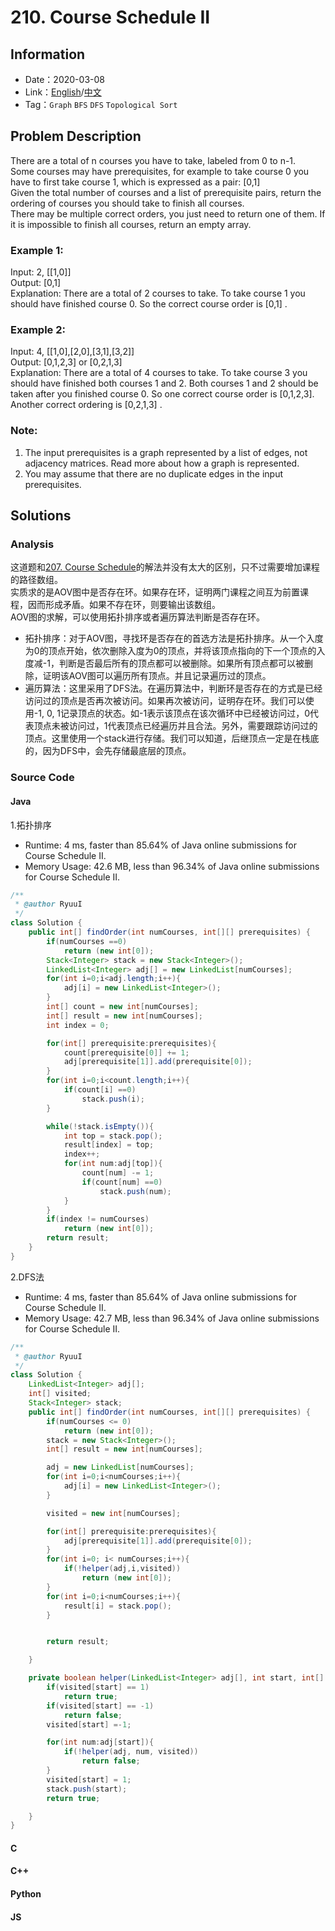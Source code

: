 # 210. Course Schedule II
## Information
* Date：2020-03-08
* Link：[English](https://leetcode.com/problems/course-schedule-ii/)/[中文](https://leetcode-cn.com/problems/course-schedule-ii/)
* Tag：`Graph` `BFS` `DFS` `Topological Sort`

## Problem Description
There are a total of n courses you have to take, labeled from 0 to n-1.  
Some courses may have prerequisites, for example to take course 0 you have to first take course 1, which is expressed as a pair: [0,1]  
Given the total number of courses and a list of prerequisite pairs, return the ordering of courses you should take to finish all courses.  
There may be multiple correct orders, you just need to return one of them. If it is impossible to finish all courses, return an empty array.
### Example 1:  
Input: 2, [[1,0]]  
Output: [0,1]  
Explanation: There are a total of 2 courses to take. To take course 1 you should have finished course 0. So the correct course order is [0,1] .  
### Example 2:
Input: 4, [[1,0],[2,0],[3,1],[3,2]]  
Output: [0,1,2,3] or [0,2,1,3]  
Explanation: There are a total of 4 courses to take. To take course 3 you should have finished both courses 1 and 2. Both courses 1 and 2 should be taken after you finished course 0. 
             So one correct course order is [0,1,2,3]. Another correct ordering is [0,2,1,3] .
### Note:
1. The input prerequisites is a graph represented by a list of edges, not adjacency matrices. Read more about how a graph is represented.  
2. You may assume that there are no duplicate edges in the input prerequisites.  

## Solutions
### Analysis
这道题和[207. Course Schedule](https://github.com/Ryuui-tkb/LeetCode/blob/master/solution/207.Course-Schedule.md)的解法并没有太大的区别，只不过需要增加课程的路径数组。   
实质求的是AOV图中是否存在环。如果存在环，证明两门课程之间互为前置课程，因而形成矛盾。如果不存在环，则要输出该数组。  
AOV图的求解，可以使用拓扑排序或者遍历算法判断是否存在环。  
* 拓扑排序：对于AOV图，寻找环是否存在的首选方法是拓扑排序。从一个入度为0的顶点开始，依次删除入度为0的顶点，并将该顶点指向的下一个顶点的入度减-1，判断是否最后所有的顶点都可以被删除。如果所有顶点都可以被删除，证明该AOV图可以遍历所有顶点。并且记录遍历过的顶点。
* 遍历算法：这里采用了DFS法。在遍历算法中，判断环是否存在的方式是已经访问过的顶点是否再次被访问。如果再次被访问，证明存在环。我们可以使用-1, 0, 1记录顶点的状态。如-1表示该顶点在该次循环中已经被访问过，0代表顶点未被访问过，1代表顶点已经遍历并且合法。另外，需要跟踪访问过的顶点。这里使用一个stack进行存储。我们可以知道，后继顶点一定是在栈底的，因为DFS中，会先存储最底层的顶点。
### Source Code
#### Java
1.拓扑排序
* Runtime: 4 ms, faster than 85.64% of Java online submissions for Course Schedule II.
* Memory Usage: 42.6 MB, less than 96.34% of Java online submissions for Course Schedule II.
```Java
/**
 * @author RyuuI
 */
class Solution {
	public int[] findOrder(int numCourses, int[][] prerequisites) {
		if(numCourses ==0)
			return (new int[0]);
		Stack<Integer> stack = new Stack<Integer>();
		LinkedList<Integer> adj[] = new LinkedList[numCourses];
		for(int i=0;i<adj.length;i++){
			adj[i] = new LinkedList<Integer>();
		}
		int[] count = new int[numCourses];
		int[] result = new int[numCourses];
		int index = 0;

		for(int[] prerequisite:prerequisites){
			count[prerequisite[0]] += 1;
			adj[prerequisite[1]].add(prerequisite[0]);
		}
		for(int i=0;i<count.length;i++){
			if(count[i] ==0)
				stack.push(i);
		}

		while(!stack.isEmpty()){
			int top = stack.pop();
			result[index] = top;
			index++;
			for(int num:adj[top]){
				count[num] -= 1;
				if(count[num] ==0)
					stack.push(num);
			}
		}
		if(index != numCourses)
			return (new int[0]);
		return result;
	}
}
```
2.DFS法  
* Runtime: 4 ms, faster than 85.64% of Java online submissions for Course Schedule II.
* Memory Usage: 42.7 MB, less than 96.34% of Java online submissions for Course Schedule II.
```Java
/**
 * @author RyuuI
 */
class Solution {
	LinkedList<Integer> adj[];
	int[] visited;
	Stack<Integer> stack;
	public int[] findOrder(int numCourses, int[][] prerequisites) {
		if(numCourses <= 0)
			return (new int[0]);
		stack = new Stack<Integer>();
		int[] result = new int[numCourses];

		adj = new LinkedList[numCourses];
		for(int i=0;i<numCourses;i++){
			adj[i] = new LinkedList<Integer>();
		}

		visited = new int[numCourses];

		for(int[] prerequisite:prerequisites){
			adj[prerequisite[1]].add(prerequisite[0]);
		}
		for(int i=0; i< numCourses;i++){
			if(!helper(adj,i,visited))
				return (new int[0]);
		}
		for(int i=0;i<numCourses;i++){
			result[i] = stack.pop();
		}


		return result;

	}

	private boolean helper(LinkedList<Integer> adj[], int start, int[] visited){
		if(visited[start] == 1)
			return true;
		if(visited[start] == -1)
			return false;
		visited[start] =-1;

		for(int num:adj[start]){
			if(!helper(adj, num, visited))
				return false;
		}
		visited[start] = 1;
		stack.push(start);
		return true;

	}
}
```
#### C
#### C++
#### Python
#### JS
